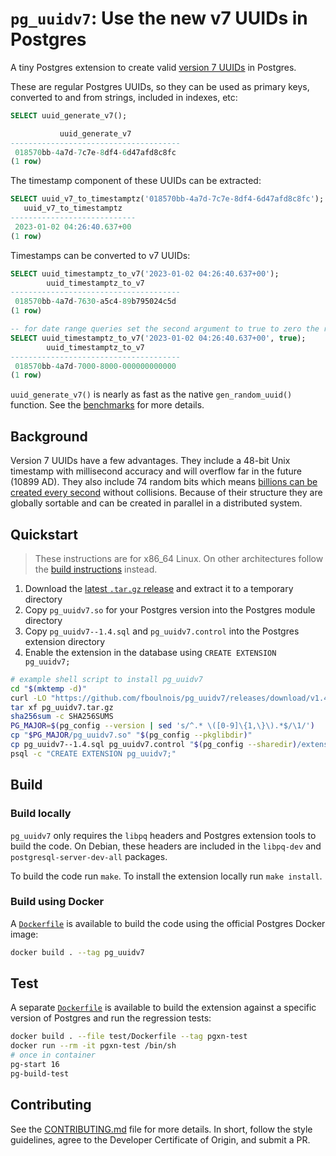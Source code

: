 # `pg_uuidv7`: Use the new v7 UUIDs in Postgres

A tiny Postgres extension to create valid [version 7 UUIDs](https://www.ietf.org/archive/id/draft-ietf-uuidrev-rfc4122bis-00.html#name-uuid-version-7)
in Postgres.

These are regular Postgres UUIDs, so they can be used as primary keys, converted
to and from strings, included in indexes, etc:

```sql
SELECT uuid_generate_v7();

           uuid_generate_v7           
--------------------------------------
 018570bb-4a7d-7c7e-8df4-6d47afd8c8fc
(1 row)
```

The timestamp component of these UUIDs can be extracted:

```sql
SELECT uuid_v7_to_timestamptz('018570bb-4a7d-7c7e-8df4-6d47afd8c8fc');
   uuid_v7_to_timestamptz
----------------------------
 2023-01-02 04:26:40.637+00
(1 row)
```

Timestamps can be converted to v7 UUIDs:

```sql
SELECT uuid_timestamptz_to_v7('2023-01-02 04:26:40.637+00');
        uuid_timestamptz_to_v7
--------------------------------------
 018570bb-4a7d-7630-a5c4-89b795024c5d
(1 row)

-- for date range queries set the second argument to true to zero the random bits
SELECT uuid_timestamptz_to_v7('2023-01-02 04:26:40.637+00', true);
        uuid_timestamptz_to_v7
--------------------------------------
 018570bb-4a7d-7000-8000-000000000000
(1 row)
```

`uuid_generate_v7()` is nearly as fast as the native `gen_random_uuid()`
function. See the [benchmarks](BENCHMARKS.md) for more details.

## Background

Version 7 UUIDs have a few advantages. They include a 48-bit Unix timestamp with
millisecond accuracy and will overflow far in the future (10899 AD). They also
include 74 random bits which means [billions can be created every second](https://en.wikipedia.org/wiki/Birthday_problem#Probability_table)
without collisions. Because of their structure they are globally sortable and
can be created in parallel in a distributed system.

## Quickstart

> These instructions are for x86_64 Linux. On other architectures follow the
[build instructions](#build) instead.

1. Download the [latest `.tar.gz` release](https://github.com/fboulnois/pg_uuidv7/releases)
and extract it to a temporary directory
2. Copy `pg_uuidv7.so` for your Postgres version into the Postgres module
directory
3. Copy `pg_uuidv7--1.4.sql` and `pg_uuidv7.control` into the Postgres extension
directory
4. Enable the extension in the database using `CREATE EXTENSION pg_uuidv7;`

```sh
# example shell script to install pg_uuidv7
cd "$(mktemp -d)"
curl -LO "https://github.com/fboulnois/pg_uuidv7/releases/download/v1.4.1/{pg_uuidv7.tar.gz,SHA256SUMS}"
tar xf pg_uuidv7.tar.gz
sha256sum -c SHA256SUMS
PG_MAJOR=$(pg_config --version | sed 's/^.* \([0-9]\{1,\}\).*$/\1/')
cp "$PG_MAJOR/pg_uuidv7.so" "$(pg_config --pkglibdir)"
cp pg_uuidv7--1.4.sql pg_uuidv7.control "$(pg_config --sharedir)/extension"
psql -c "CREATE EXTENSION pg_uuidv7;"
```

## Build

### Build locally

`pg_uuidv7` only requires the `libpq` headers and Postgres extension tools to
build the code. On Debian, these headers are included in the `libpq-dev` and
`postgresql-server-dev-all` packages.

To build the code run `make`. To install the extension locally run `make install`.

### Build using Docker

A [`Dockerfile`](Dockerfile) is available to build the code using the official
Postgres Docker image:

```sh
docker build . --tag pg_uuidv7
```

## Test

A separate [`Dockerfile`](test/Dockerfile) is available to build the extension
against a specific version of Postgres and run the regression tests:

```sh
docker build . --file test/Dockerfile --tag pgxn-test
docker run --rm -it pgxn-test /bin/sh
# once in container
pg-start 16
pg-build-test
```

## Contributing

See the [CONTRIBUTING.md](CONTRIBUTING.md) file for more details. In short,
follow the style guidelines, agree to the Developer Certificate of Origin, and
submit a PR.
